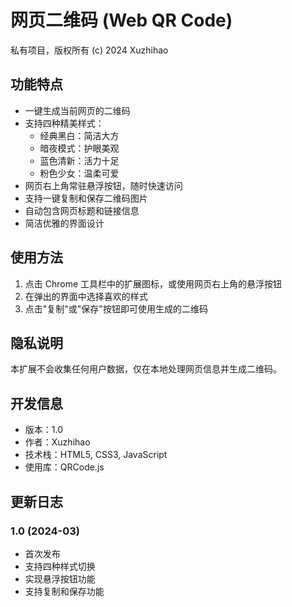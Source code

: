 # 网页二维码 (Web QR Code)

私有项目，版权所有 (c) 2024 Xuzhihao

## 功能特点

- 一键生成当前网页的二维码
- 支持四种精美样式：
  - 经典黑白：简洁大方
  - 暗夜模式：护眼美观
  - 蓝色清新：活力十足
  - 粉色少女：温柔可爱
- 网页右上角常驻悬浮按钮，随时快速访问
- 支持一键复制和保存二维码图片
- 自动包含网页标题和链接信息
- 简洁优雅的界面设计

## 使用方法

1. 点击 Chrome 工具栏中的扩展图标，或使用网页右上角的悬浮按钮
2. 在弹出的界面中选择喜欢的样式
3. 点击"复制"或"保存"按钮即可使用生成的二维码

## 隐私说明

本扩展不会收集任何用户数据，仅在本地处理网页信息并生成二维码。

## 开发信息

- 版本：1.0
- 作者：Xuzhihao
- 技术栈：HTML5, CSS3, JavaScript
- 使用库：QRCode.js

## 更新日志

### 1.0 (2024-03)
- 首次发布
- 支持四种样式切换
- 实现悬浮按钮功能
- 支持复制和保存功能 